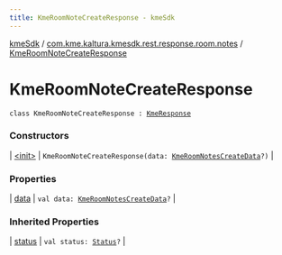 ```yaml
---
title: KmeRoomNoteCreateResponse - kmeSdk
---
```


[kmeSdk](../../index.html) / [com.kme.kaltura.kmesdk.rest.response.room.notes](../index.html) / [KmeRoomNoteCreateResponse](./index.html)

# KmeRoomNoteCreateResponse

`class KmeRoomNoteCreateResponse : `[`KmeResponse`](../../com.kme.kaltura.kmesdk.rest.response/-kme-response/index.html)

### Constructors

| [&lt;init&gt;](-init-.html) | `KmeRoomNoteCreateResponse(data: `[`KmeRoomNotesCreateData`](../-kme-room-notes-create-data/index.html)`?)` |

### Properties

| [data](data.html) | `val data: `[`KmeRoomNotesCreateData`](../-kme-room-notes-create-data/index.html)`?` |

### Inherited Properties

| [status](../../com.kme.kaltura.kmesdk.rest.response/-kme-response/status.html) | `val status: `[`Status`](../../com.kme.kaltura.kmesdk.rest.response/-kme-response/-status/index.html)`?` |

